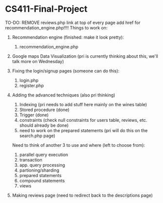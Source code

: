 # CS411-Final-Project
TO-DO: REMOVE reviews.php link at top of every page add href for recommendation_engine.php!!!!
Things to work on:
1. Recommendation engine (finished: make it look pretty):
   1. recommendation_engine.php
2. Google maps Data Visualization (pri is currently thinking about this, we'll talk more on Wednesday)
3. Fixing the login/signup pages (someone can do this):
    1. login.php
    2. register.php
4. Adding the advanced techniques (also pri thinking)
    1. Indexing (pri needs to add stuff here mainly on the wines table)
    2. Stored procedure (done)
    3. Trigger (done)
    4. constraints (check null constraints for users table, reviews, etc. should already be done)
    5. need to work on the prepared statements (pri will do this on the search.php page)
    
    Need to think of another 3 to use and where (left to choose from):
    1.    parallel query execution
    2.   transaction
    3.  app. query processing
    4.    partioning/sharding
    5.   prepared statements
    6.  compound statements
    7. views
5. Making reviews page (need to redirect back to the descriptions page)
